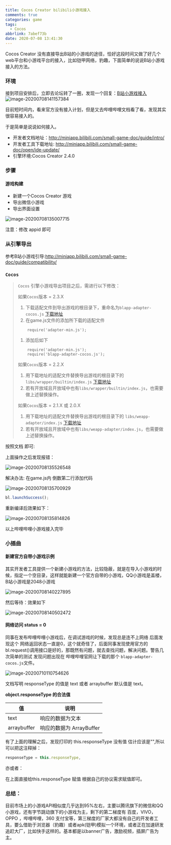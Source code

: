 ```yaml
---
title: Cocos Creator bilibili小游戏接入
comments: true
categories: game
tags:
  - Cocos
abbrlink: 7abef73b
date: 2020-07-08 13:41:30
---
```


Cocos Creator 没有直接导出B站的小游戏的途径，恰好这段时间又做了好几个web平台和小游戏平台的接入，比如铠甲网络，豹趣，下面简单的说说B站小游戏接入的方法。
<!--more-->

### 环境

接到项目安排后，立即去论坛转了一圈，发现一个回复：[B站小游戏接入](https://forum.cocos.org/t/b/91852)
![image-20200708141157384](Cocos-Creator-bilibili小游戏接入/image-20200708141157384.png)

目前短时间内，看来官方没有接入计划，但是又去哔哩哔哩文档看了看，发现其实很容易接入的。

于是简单是说说如何接入。

- 开发者文档地址：http://miniapp.bilibili.com/small-game-doc/guide/intro/
- 开发者工具下载地址: http://miniapp.bilibili.com/small-game-doc/open/ide-update/
- 引擎环境:Cocos Creator 2.4.0

### 步骤

#### 游戏构建

- 新建一个Cocos Creator 游戏
- 导出微信小游戏
- 导出界面设置

![image-20200708135007715](Cocos-Creator-bilibili小游戏接入/image-20200708135007715.png)

注意：修改 appid 即可

### 从引擎导出

参考B站小游戏引导:http://miniapp.bilibili.com/small-game-doc/guide/compatibility/

### `Cocos`

> `Cocos` 引擎小游戏导出项目之后，需进行以下修改：
>
> 如果`Cocos`版本 = 2.3.X
>
> 1. 下载适配文件到导出游戏的根目录下，重命名为`blapp-adapter-cocos.js` [下载地址](http://i0.hdslb.com/bfs/mall/mall/62/a4/62a4eac925de8a677862c40a15cf148f.js)
> 2. 在game.js文件的添加所下载的适配文件
>
> ```
>     require('adapter-min.js');
> ```
>
> 1. 添加后如下
>
> ```
>     require('adapter-min.js');
>     require('blapp-adapter-cocos.js');
> ```
>
> 如果`Cocos`版本 = 2.2.X
>
> 1. 用下载地址的适配文件替换导出游戏的根目录下的 `libs/wrapper/builtin/index.js` [下载地址](http://i0.hdslb.com/bfs/mall/mall/62/a4/62a4eac925de8a677862c40a15cf148f.js)
> 2. 若有开放域且开放域中也有`libs/wrapper/builtin/index.js`，也需要做上述替换操作。
>
> 如果`Cocos`版本 = 2.1.X 或 2.0.X
>
> 1. 用下载地址的适配文件替换导出游戏的根目录下的 `libs/weapp-adapter/index.js` [下载地址](http://i0.hdslb.com/bfs/mall/mall/62/a4/62a4eac925de8a677862c40a15cf148f.js)
> 2. 若有开放域且开放域中也有`libs/weapp-adapter/index.js`，也需要做上述替换操作。

按照文档 即可:

上面操作之后发现报错：

![image-20200708135526548](Cocos-Creator-bilibili小游戏接入/image-20200708135526548.png)



解决办法: 在game.js内 倒数第二行添加代码

![image-20200708135700929](Cocos-Creator-bilibili小游戏接入/image-20200708135700929.png)

```javascript
bl.launchSuccess();
```

重新编译后效果如下：

![image-20200708135814826](Cocos-Creator-bilibili小游戏接入/image-20200708135814826.png)

以上哔哩哔哩小游戏接入完毕

### 小插曲

#### 新建官方自带小游戏示例

其实开发者工具提供一个新建小游戏的方法，比较隐蔽，就是在导入小游戏的时候，指定一个空目录，这样就能新建一个官方自带的小游戏，QQ小游戏是盖楼，B站小游戏是2048小游戏

![image-20200708140227895](Cocos-Creator-bilibili小游戏接入/image-20200708140227895.png)

然后等待：效果如下

![image-20200708140502472](Cocos-Creator-bilibili小游戏接入/image-20200708140502472.png)

#### 网络访问 status = 0

同事在发布哔哩哔哩小游戏后，在调试游戏的时候，发现总是连不上网络 后面发现这个 网络返回状态一直是0，这个就奇怪了，后面同事发现使用官方的 bl.request()调用接口是好的，那既然有问题，就去查找问题，解决问题。警告几次简单的测试 发现问题出现在 哔哩哔哩官网让下载的那个 `blapp-adapter-cocos.js`文件。

![image-20200710110754626](Cocos-Creator-bilibili小游戏接入/image-20200710110754626.png)

文档写明 responseType 的值是 text 或者 arraybuffer 默认值是 text。

**object.responseType 的合法值**

| 值          | 说明                     |
| ----------- | ------------------------ |
| text        | 响应的数据为文本         |
| arraybuffer | 响应的数据为 ArrayBuffer |

有了上面的理解之后，发现打印的 this.responseType 没有值 估计应该是"",所以可以把这注释掉：

```javascript
responseType = this.responseType,
```

亦或者：

在上面直接给this.responseType 赋值 根据自己的协议需求赋值即可。

### 总结：

目前市场上的小游戏API相似度几乎达到95%左右，主要以腾讯旗下的微信和QQ小游戏，还有字节跳动旗下的小游戏为主，剩下的第二梯度有 百度，VIVO，OPPO ，哔哩哔哩，360 支付宝等，第三梯度的厂家大都没有自己的开发者工具，要么借助于浏览器（豹趣）或者apk(铠甲)模拟一个环境，或者正在加速研发追赶大厂，比如快手这样的。基本都是以banner广告，激励视频，插屏广告为主。
